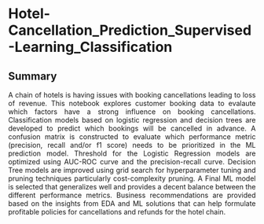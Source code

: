 # Hotel-Cancellation_Prediction_Supervised-Learning_Classification
## Summary
<p style='text-align: justify;'> A chain of hotels is having issues with booking cancellations leading to loss of revenue. This notebook explores customer booking data to evalaute which factors have a strong influence on booking cancellations. 
Classification models based on logistic regression and decision trees are developed to predict which bookings will be cancelled in advance. A confusion matrix is constructed to evaluate which performance metric (precision, recall and/or f1 score) needs to be prioritized in the ML prediction model.
Threshold for the Logistic Regression models are optimized using AUC-ROC curve and the precision-recall curve. Decision Tree models are improved using grid search for hyperparameter tuning and pruning techniques particularly cost-complexity pruning. 
A Final ML model is selected that generalizes well and provides a decent balance between the different performance metrics. 
Business recommendations are provided based on the insights from EDA and ML solutions that can help formulate profitable policies for cancellations and refunds for the hotel chain.</p>
